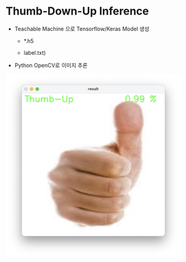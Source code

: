 # Thumb-Down-Up Inference

* Teachable Machine 으로 Tensorflow/Keras Model 생성

  * *.h5

  * label.txt)

* Python OpenCV로 이미지 추론

<img width="461" src="https://github.com/Teachable-Machine-OpenCV/Thumb-Down-Up/blob/main/Thumb_Infer01.png">
                                                                                                             
